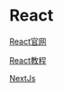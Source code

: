 # React



[React官网][1]

[React教程][2]

[NextJs][3]


[1]: https://react.docschina.org/
[2]: ./ReactJs.md
[3]: ./NextJs.md
